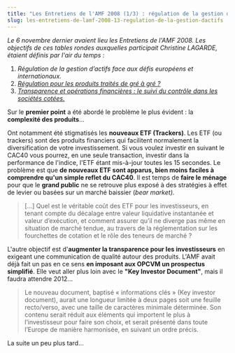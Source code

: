 ```yaml
---
title: "Les Entretiens de l'AMF 2008 (1/3) : régulation de la gestion d'actifs"
slug: les-entretiens-de-lamf-2008-13-regulation-de-la-gestion-dactifs
---
```


_Le 6 novembre dernier avaient lieu les Entretiens de l'AMF 2008\. Les objectifs
de ces tables rondes auxquelles participait Christine LAGARDE, étaient définis
par l'air du temps&nbsp;:_

1.  _Régulation de la gestion d’actifs face aux défis européens et
    internationaux._
2.  [_Régulation pour les produits traités de gré à gré&nbsp;?_](/2008/12/les-entretiens-de-lamf-2008-23-regulation-des-produits-traites-de-gre-a-gre/)
3.  [_Transparence et opérations financières&nbsp;: le suivi du contrôle dans les sociétés cotées._](/2008/12/les-entretiens-de-lamf-2008-33-suivi-du-controle-dans-les-societes-cotees/)

Sur le **premier point** a été abordé le problème le plus évident&nbsp;: la
**complexité des produits**…

Ont notamment été stigmatisés les **nouveaux ETF (Trackers)**. Les ETF (ou
trackers) sont des produits financiers qui facilitent normalement la
diversification de votre investissement. Si vous voulez investir en suivant le
CAC40 vous pourrez, en une seule transaction, investir dans la performance de
l'indice, l'ETF étant mis-à-jour toutes les 15 secondes. Le problème est que
**de nouveaux ETF sont apparus, bien moins faciles à comprendre qu'un simple
reflet du CAC40**. Il est temps de **faire le ménage** pour que le **grand
public** ne se retrouve plus exposé à des stratégies à effet de levier ou basées
sur un marché baissier (_bear market)._

> […] Quel est le véritable coût des ETF pour les investisseurs, en tenant
> compte du décalage entre valeur liquidative instantanée et valeur d’exécution,
> et comment assurer qu’il ne diverge pas même en situation de marché tendue, au
> travers de la réglementation sur les fourchettes de cotation et le rôle des
> teneurs de marché&nbsp;?

L'autre objectif est d'**augmenter la transparence pour les investisseurs** en
exigeant une communication de qualité autour des produits. L'AMF avait déjà fait
un pas en ce sens **en imposant aux OPCVM un prospectus simplifié**. Elle veut
aller plus loin avec le **"Key Investor Document"**, mais il faudra attendre
2012…

> Le nouveau document, baptisé «&nbsp;informations clés&nbsp;» (Key investor
> document), aurait une longueur limitée à deux pages soit une feuille
> recto/verso, avec une taille de caractères minimale déterminée. Son contenu
> serait réduit aux éléments qui importent le plus à l’investisseur pour faire
> son choix, et serait présenté dans toute l’Europe de manière harmonisée, en
> suivant un ordre précis.

La suite un peu plus tard…
